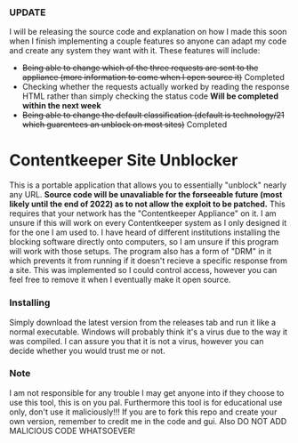 ### UPDATE
I will be releasing the source code and explanation on how I made this soon when I finish implementing a couple features so anyone can adapt my code and create any system they want with it. 
These features will include:
- ~~Being able to change which of the three requests are sent to the appliance (more information to come when I open source it)~~ Completed
- Checking whether the requests actually worked by reading the response HTML rather than simply checking the status code **Will be completed within the next week**
- ~~Being able to change the default classification (default is technology/21 which guarentees an unblock on most sites)~~ Completed
# Contentkeeper Site Unblocker
This is a portable application that allows you to essentially "unblock" nearly any URL. **Source code will be unavaliable for the forseeable future (most likely until the end of 2022) as to not allow the exploit to be patched.** This requires that your network has the "Contentkeeper Appliance" on it. I am unsure if this will work on every Contentkeeper system as I only designed it for the one I am used to. I have heard of different institutions installing the blocking software directly onto computers, so I am unsure if this program will work with those setups.
The program also has a form of "DRM" in it which prevents it from running if it doesn't recieve a specific response from a site. This was implemented so I could control access, however you can feel free to remove it when I eventually make it open source.
### Installing
Simply download the latest version from the releases tab and run it like a normal executable. Windows will probably think it's a virus due to the way it was compiled. I can assure you that it is not a virus, however you can decide whether you would trust me or not.
### Note
I am not responsible for any trouble I may get anyone into if they choose to use this tool, this is on you pal. Furthermore this tool is for educational use only, don't use it maliciously!!!
If you are to fork this repo and create your own version, remember to credit me in the code and gui. Also DO NOT ADD MALICIOUS CODE WHATSOEVER!
